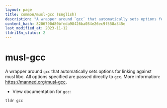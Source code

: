 ```yaml
---
layout: page
title: common/musl-gcc (English)
description: "A wrapper around `gcc` that automatically sets options for linking against musl libc."
content_hash: 8206790d80bfeda98426ba054e26ec9f558a345e
last_modified_at: 2023-11-12
tldri18n_status: 2
---
```

# musl-gcc

A wrapper around `gcc` that automatically sets options for linking against musl libc.
All options specified are passed directly to `gcc`.
More information: <https://manned.org/musl-gcc>.

- View documentation for `gcc`:

`tldr gcc`
